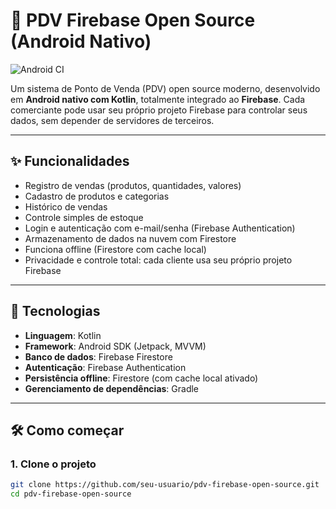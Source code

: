 # 🔖 PDV Firebase Open Source (Android Nativo)

![Android CI](https://github.com/joaodematejr/pdv-app-pos/actions/workflows/android-build.yml/badge.svg)


Um sistema de Ponto de Venda (PDV) open source moderno, desenvolvido em **Android nativo com Kotlin**, totalmente integrado ao **Firebase**. Cada comerciante pode usar seu próprio projeto Firebase para controlar seus dados, sem depender de servidores de terceiros.

---

## ✨ Funcionalidades

- Registro de vendas (produtos, quantidades, valores)
- Cadastro de produtos e categorias
- Histórico de vendas
- Controle simples de estoque
- Login e autenticação com e-mail/senha (Firebase Authentication)
- Armazenamento de dados na nuvem com Firestore
- Funciona offline (Firestore com cache local)
- Privacidade e controle total: cada cliente usa seu próprio projeto Firebase

---

## 🚀 Tecnologias

- **Linguagem**: Kotlin
- **Framework**: Android SDK (Jetpack, MVVM)
- **Banco de dados**: Firebase Firestore
- **Autenticação**: Firebase Authentication
- **Persistência offline**: Firestore (com cache local ativado)
- **Gerenciamento de dependências**: Gradle

---

## 🛠️ Como começar

### 1. Clone o projeto

```bash
git clone https://github.com/seu-usuario/pdv-firebase-open-source.git
cd pdv-firebase-open-source

